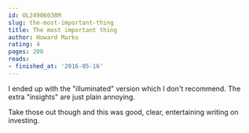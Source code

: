 ```yaml
---
id: OL24906038M
slug: the-most-important-thing
title: The most important thing
author: Howard Marks
rating: 4
pages: 200
reads:
- finished_at: '2016-05-16'
---
```

I ended up with the "illuminated" version which I don't recommend. The extra "insights" are just plain annoying.

Take those out though and this was good, clear, entertaining writing on investing.
